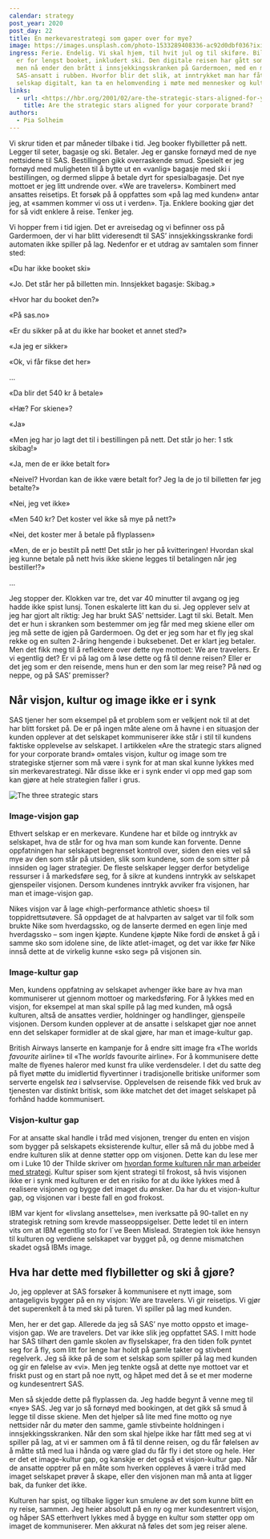 ```yaml
---
calendar: strategy
post_year: 2020
post_day: 22
title: En merkevarestrategi som gaper over for mye?
image: https://images.unsplash.com/photo-1533289408336-ac92d0dbf036?ixid=MXwxMjA3fDB8MHxzZWFyY2h8MXx8Y2hlY2slMjBpbnxlbnwwfHwwfA%3D%3D&ixlib=rb-1.2.1&auto=format&fit=crop&w=800&q=60
ingress: Ferie. Endelig. Vi skal hjem, til hvit jul og til skiføre. Billettene
  er for lengst booket, inkludert ski. Den digitale reisen har gått som smurt,
  men nå ender den brått i innsjekkingsskranken på Gardermoen, med en motvillig
  SAS-ansatt i rubben. Hvorfor blir det slik, at inntrykket man har fått av et
  selskap digitalt, kan ta en helomvending i møte med mennesker og kultur?
links:
  - url: <https://hbr.org/2001/02/are-the-strategic-stars-aligned-for-your-corporate-brand>
    title: Are the strategic stars aligned for your corporate brand?
authors:
  - Pia Solheim
---
```

Vi skrur tiden et par måneder tilbake i tid. Jeg booker flybilletter på nett. Legger til seter, bagasje og ski. Betaler. Jeg er ganske fornøyd med de nye nettsidene til SAS. Bestillingen gikk overraskende smud. Spesielt er jeg fornøyd med muligheten til å bytte ut en «vanlig» bagasje med ski i bestillingen, og dermed slippe å betale dyrt for spesialbagasje. Det nye mottoet er jeg litt undrende over. «We are travelers». Kombinert med ansattes reisetips. Et forsøk på å oppfattes som «på lag med kunden» antar jeg, at «sammen kommer vi oss ut i verden». Tja. Enklere booking gjør det for så vidt enklere å reise. Tenker jeg.  

Vi hopper frem i tid igjen. Det er avreisedag og vi befinner oss på Gardermoen, der vi har blitt videresendt til SAS’ innsjekkingsskranke fordi automaten ikke spiller på lag. Nedenfor er et utdrag av samtalen som finner sted:

«Du har ikke booket ski»

«Jo. Det står her på billetten min. Innsjekket bagasje: Skibag.» 

«Hvor har du booket den?»

«På sas.no»

«Er du sikker på at du ikke har booket et annet sted?»

«Ja jeg er sikker»

«Ok, vi får fikse det her»

...

«Da blir det 540 kr å betale»

«Hæ? For skiene»?

«Ja»

«Men jeg har jo lagt det til i bestillingen på nett. Det står jo her: 1 stk skibag!»

«Ja, men de er ikke betalt for»

«Neivel? Hvordan kan de ikke være betalt for? Jeg la de jo til billetten før jeg betalte?»

«Nei, jeg vet ikke»

«Men 540 kr? Det koster vel ikke så mye på nett?»

«Nei, det koster mer å betale på flyplassen»

«Men, de er jo bestilt på nett! Det står jo her på kvitteringen! Hvordan skal jeg kunne betale på nett hvis ikke skiene legges til betalingen når jeg bestiller!?»

...

Jeg stopper der. Klokken var tre, det var 40 minutter til avgang og jeg hadde ikke spist lunsj. Tonen eskalerte litt kan du si. Jeg opplever selv at jeg har gjort alt riktig: Jeg har brukt SAS’ nettsider. Lagt til ski. Betalt. Men det er hun i skranken som bestemmer om jeg får med meg skiene eller om jeg må sette de igjen på Gardermoen. Og det er jeg som har et fly jeg skal rekke og en sulten 2-åring hengende i buksebenet. Det er klart jeg betaler. Men det fikk meg til å reflektere over dette nye mottoet: We are travelers. Er vi egentlig det? Er vi på lag om å løse dette og få til denne reisen? Eller er det jeg som er den reisende, mens hun er den som lar meg reise? På nød og neppe, og på SAS’ premisser?



## **Når visjon, kultur og image ikke er i synk**

SAS tjener her som eksempel på et problem som er velkjent nok til at det har blitt forsket på. De er på ingen måte alene om å havne i en situasjon der kunden opplever at det selskapet kommuniserer ikke står i stil til kundens faktiske opplevelse av selskapet. I artikkelen «Are the strategic stars aligned for your corporate brand» omtales visjon, kultur og image som tre strategiske stjerner som må være i synk for at man skal kunne lykkes med sin merkevarestrategi. Når disse ikke er i synk ender vi opp med gap som kan gjøre at hele strategien faller i grus.

![](/assets/threestrategicstars.png "The three strategic stars")

### Image-visjon gap

Ethvert selskap er en merkevare. Kundene har et bilde og inntrykk av selskapet, hva de står for og hva man som kunde kan forvente. Denne oppfatningen har selskapet begrenset kontroll over, siden den eies vel så mye av den som står på utsiden, slik som kundene, som de som sitter på innsiden og lager strategier. De fleste selskaper legger derfor betydelige ressurser i å markedsføre seg, for å sikre at kundens inntrykk av selskapet gjenspeiler visjonen. Dersom kundenes inntrykk avviker fra visjonen, har man et image-visjon gap. 

Nikes visjon var å lage «high-performance athletic shoes» til toppidrettsutøvere. Så oppdaget de at halvparten av salget var til folk som brukte Nike som hverdagssko, og de lanserte dermed en egen linje med hverdagssko – som ingen kjøpte. Kundene kjøpte Nike fordi de ønsket å gå i samme sko som idolene sine, de likte atlet-imaget, og det var ikke før Nike innså dette at de virkelig kunne «sko seg» på visjonen sin.

### Image-kultur gap

Men, kundens oppfatning av selskapet avhenger ikke bare av hva man kommuniserer ut gjennom mottoer og markedsføring. For å lykkes med en visjon, for eksempel at man skal spille på lag med kunden, må også kulturen, altså de ansattes verdier, holdninger og handlinger, gjenspeile visjonen. Dersom kunden opplever at de ansatte i selskapet gjør noe annet enn det selskaper formidler at de skal gjøre, har man et image-kultur gap. 

British Airways lanserte en kampanje for å endre sitt image fra «The worlds *favourite* airline» til «The *worlds* favourite airline». For å kommunisere dette malte de flyenes haleror med kunst fra ulike verdensdeler. I det du satte deg på flyet møtte du imidlertid flyvertinner i tradisjonelle britiske uniformer som serverte engelsk *tea* i sølvservise. Opplevelsen de reisende fikk ved bruk av tjenesten var distinkt britisk, som ikke matchet det det imaget selskapet på forhånd hadde kommunisert.

### Visjon-kultur gap

For at ansatte skal handle i tråd med visjonen, trenger du enten en visjon som bygger på selskapets eksisterende kultur, eller så må du jobbe med å endre kulturen slik at denne støtter opp om visjonen. Dette kan du lese mer om i Luke 10 der Thilde skriver om [hvordan forme kulturen når man arbeider med strategi](https://www.strategy.christmas/2020/10). Kultur spiser som kjent strategi til frokost, så hvis visjonen ikke er i synk med kulturen er det en risiko for at du ikke lykkes med å realisere visjonen og bygge det imaget du ønsker. Da har du et visjon-kultur gap, og visjonen var i beste fall en god frokost. 

IBM var kjent for «livslang ansettelse», men iverksatte på 90-tallet en ny strategisk retning som krevde masseoppsigelser. Dette ledet til en intern vits om at IBM egentlig sto for I´ve Been Mislead. Strategien tok ikke hensyn til kulturen og verdiene selskapet var bygget på, og denne mismatchen skadet også IBMs image. 



## Hva har dette med flybilletter og ski å gjøre?

Jo, jeg opplever at SAS forsøker å kommunisere et nytt image, som antageligvis bygger på en ny visjon: We are travelers. Vi gir reisetips. Vi gjør det superenkelt å ta med ski på turen. Vi spiller på lag med kunden. 

Men, her er det gap. Allerede da jeg så SAS’ nye motto oppsto et image-visjon gap. We are travelers. Det var ikke slik jeg oppfattet SAS. I mitt hode har SAS tilhørt den gamle skolen av flyselskaper, fra den tiden folk pyntet seg for å fly, som litt for lenge har holdt på gamle takter og stivbent regelverk. Jeg så ikke på de som et selskap som spiller på lag med kunden og gir en følelse av «vi». Men jeg tenkte også at dette nye mottoet var et friskt pust og en start på noe nytt, og håpet med det å se et mer moderne og kundesentrert SAS. 

Men så skjedde dette på flyplassen da. Jeg hadde begynt å venne meg til «nye» SAS. Jeg var jo så fornøyd med bookingen, at det gikk så smud å legge til disse skiene. Men det hjelper så lite med fine motto og nye nettsider når du møter den samme, gamle stivbeinte holdningen i innsjekkingsskranken. Når den som skal hjelpe ikke har fått med seg at vi spiller på lag, at vi er sammen om å få til denne reisen, og du får følelsen av å måtte stå med lua i hånda og være glad du får fly i det store og hele. Her er det et image-kultur gap, og kanskje er det også et visjon-kultur gap. Når de ansatte opptrer på en måte som hverken oppleves å være i tråd med imaget selskapet prøver å skape, eller den visjonen man må anta at ligger bak, da funker det ikke. 

Kulturen har spist, og tilbake ligger kun smulene av det som kunne blitt en ny reise, sammen. Jeg heier absolutt på en ny og mer kundesentrert visjon, og håper SAS etterhvert lykkes med å bygge en kultur som støtter opp om imaget de kommuniserer. Men akkurat nå føles det som jeg reiser alene.